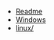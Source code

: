 * [Readme](008_privesc/README.md)
* [Windows](008_privesc/windows.md)
* [linux/](008_privesc/linux/LINUX.md)